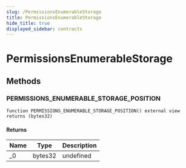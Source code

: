 ```yaml
---
slug: /PermissionsEnumerableStorage
title: PermissionsEnumerableStorage
hide_title: true
displayed_sidebar: contracts
---
```


# PermissionsEnumerableStorage

## Methods

### PERMISSIONS_ENUMERABLE_STORAGE_POSITION

```solidity
function PERMISSIONS_ENUMERABLE_STORAGE_POSITION() external view returns (bytes32)
```

#### Returns

| Name | Type    | Description |
| ---- | ------- | ----------- |
| \_0  | bytes32 | undefined   |
